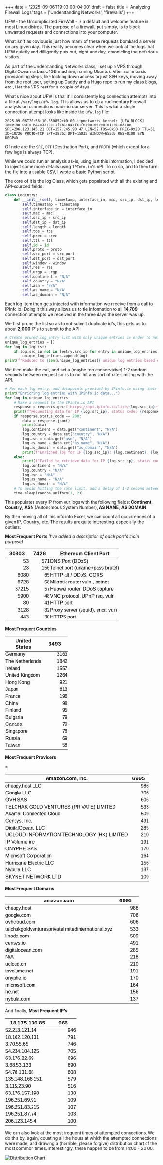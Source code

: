 +++
date = '2025-09-06T19:03:00-04:00'
draft = false
title = 'Analyzing Firewall Logs'
tags = ['Understanding Networks', 'firewalls']
+++

UFW - the Uncomplicated FireWall - is a default and welcome feature in most Linux distros. The purpose of a firewall, put simply, is to block unwanted requests and connections into your computer.

What isn't as obvious is just how many of these requests bombard a server on any given day. This reality becomes clear when we look at the logs that UFW quietly and dilligently puts out, night and day, chronicling the nefarious visitors.

As part of the Understanding Networks class, I set up a VPS through DigitalOcean (a basic 1GB machine, running Ubuntu). After some basic provisioning steps, like locking down access to just SSH keys, moving away from the root user, setting up Caddy and a Hugo repo to run my class blogs, etc., I let the VPS rest for a couple of days.

What's nice about UFW is that it'll consistently log connection attempts into a file at `/var/logs/ufw.log`. This allows us to do a rudimentary Firewall analysis on connections made to our server. This is what a single connection attempt looks like inside the `ufw.log` file:

```
2025-09-06T20:56:10.850852+00:00 itpnetworks kernel: [UFW BLOCK] IN=eth0 OUT= MAC=32:cc:1f:83:84:fc:fe:00:00:00:01:01:08:00 SRC=206.123.145.21 DST=157.245.90.47 LEN=52 TOS=0x08 PREC=0x20 TTL=51 ID=10726 PROTO=TCP SPT=38353 DPT=15035 WINDOW=65535 RES=0x00 SYN URGP=0
```

Of note are the `SRC`, `DPT` (Destination Port), and `PROTO` (which except for a few logs is always TCP).

While we could run an analysis as-is, using just this information, I decided to inject some more details using `IPInfo.io`'s API. To do so, and to then turn the file into a usable CSV, I wrote a basic Python script.

The core of it is the log Class, which gets populated with all the existing and API-sourced fields:

```python
class LogEntry:
    def __init__(self, timestamp, interface_in, mac, src_ip, dst_ip, length, tos, prec, ttl, id, proto, src_port, dst_port, window, res, urgp):
        self.timestamp = timestamp
        self.interface_in = interface_in
        self.mac = mac
        self.src_ip = src_ip
        self.dst_ip = dst_ip
        self.length = length
        self.tos = tos
        self.prec = prec
        self.ttl = ttl
        self.id = id
        self.proto = proto
        self.src_port = src_port
        self.dst_port = dst_port
        self.window = window
        self.res = res
        self.urgp = urgp
        self.continent = "N/A"
        self.country = "N/A"
        self.asn = "N/A"
        self.as_name = "N/A"
        self.as_domain = "N/A"
```

Each log item then gets injected with information we receive from a call to IPInfo.io. Doing it this way allows us to tie information to all **14,709** connection attempts we received in the three days the server was up.

We first prune the list so as to not submit duplicate id's, this gets us to about **2,000** IP's to submit to the API:
```python
# Create pruned log_entry list with only unique entries in order to not overload IPinfo.io API.
unique_log_entries = []
for log in logList:
    if log.src_ip not in [entry.src_ip for entry in unique_log_entries]:
        unique_log_entries.append(log)
print(f"Reduced to {len(unique_log_entries)} unique log entries based on source IP.")
```

We then make the call, and set a (maybe too conservative) 1-2 random seconds between request so as to not hit any sort of rate-limiting with the API.

```python
# For each log entry, add datapoints provided by IPinfo.io using their API, and my Token f16eb2292770cb
print("Enriching log entries with IPinfo.io data...")
for log in unique_log_entries:
    # Make a request to the IPinfo.io API
    response = requests.get(f"https://api.ipinfo.io/lite/{log.src_ip}?token=f16eb2292770cb")
    print(f"Requesting data for IP {log.src_ip}, status code: {response.status_code}")
    if response.status_code == 200:
        data = response.json()
        print(data)
        log.continent = data.get("continent", "N/A")
        log.country = data.get("country", "N/A")
        log.asn = data.get("asn", "N/A")
        log.as_name = data.get("as_name", "N/A")
        log.as_domain = data.get("as_domain", "N/A")
        print(f"Enriched log for IP {log.src_ip}: {log.continent}, {log.country}, {log.asn}, {log.as_name}, {log.as_domain}")
    else:
        print(f"Failed to retrieve data for IP {log.src_ip}, status code: {response.status_code}")
        log.continent = "N/A"
        log.country = "N/A"
        log.asn = "N/A"
        log.as_name = "N/A"
        log.as_domain = "N/A"
    # To avoid hitting the rate limit, add a delay of 1-2 second between requests
    time.sleep(random.uniform(1, 2))
```

This populates every IP from our logs with the following fields: **Continent**, **Country**, **ASN** (Autonomous System Number), **AS NAME**, **AS DOMAIN**.

By then moving all of this info into Excel, we can count all occurrences of a given IP, Country, etc. The results are quite interesting, especially the outliers.

**Most Frequent Ports** *(I've added a description of each port's main purpose)*

<table border="0" cellpadding="0" cellspacing="0" width="365" style="">
  <thead>
    <tr height="21" style="height: 16pt;">
      <th>30303</th>
      <th>7426</th>
      <th>Ethereum Client Port</th>
    </tr>
  </thead><colgroup><col width="79" style="width: 59pt;"><col width="69" style="width: 52pt;"><col width="217" style="width: 163pt;"></colgroup>
  <tbody>
    <tr height="21" style="height: 16pt;">
      <td height="21" align="right" style="padding-top: 1px; padding-right: 1px; padding-left: 1px; color: black; font-size: 12pt; font-family: Calibri, sans-serif; vertical-align: bottom; border: none; text-wrap-mode: nowrap; height: 16pt;">53</td>
      <td align="right" style="padding-top: 1px; padding-right: 1px; padding-left: 1px; color: black; font-size: 12pt; font-family: Calibri, sans-serif; vertical-align: bottom; border: none; text-wrap-mode: nowrap;">571</td>
      <td style="padding-top: 1px; padding-right: 1px; padding-left: 1px; color: black; font-size: 12pt; font-family: Calibri, sans-serif; vertical-align: bottom; border: none; text-wrap-mode: nowrap;">DNS Port (DDoS)</td>
    </tr>
    <tr height="21" style="height: 16pt;">
      <td height="21" align="right" style="padding-top: 1px; padding-right: 1px; padding-left: 1px; color: black; font-size: 12pt; font-family: Calibri, sans-serif; vertical-align: bottom; border: none; text-wrap-mode: nowrap; height: 16pt;">23</td>
      <td align="right" style="padding-top: 1px; padding-right: 1px; padding-left: 1px; color: black; font-size: 12pt; font-family: Calibri, sans-serif; vertical-align: bottom; border: none; text-wrap-mode: nowrap;">156</td>
      <td style="padding-top: 1px; padding-right: 1px; padding-left: 1px; color: black; font-size: 12pt; font-family: Calibri, sans-serif; vertical-align: bottom; border: none; text-wrap-mode: nowrap;">Telnet port (uname+pass brutef)</td>
    </tr>
    <tr height="21" style="height: 16pt;">
      <td height="21" align="right" style="padding-top: 1px; padding-right: 1px; padding-left: 1px; color: black; font-size: 12pt; font-family: Calibri, sans-serif; vertical-align: bottom; border: none; text-wrap-mode: nowrap; height: 16pt;">8080</td>
      <td align="right" style="padding-top: 1px; padding-right: 1px; padding-left: 1px; color: black; font-size: 12pt; font-family: Calibri, sans-serif; vertical-align: bottom; border: none; text-wrap-mode: nowrap;">65</td>
      <td style="padding-top: 1px; padding-right: 1px; padding-left: 1px; color: black; font-size: 12pt; font-family: Calibri, sans-serif; vertical-align: bottom; border: none; text-wrap-mode: nowrap;">HTTP alt / DDoS, CORS</td>
    </tr>
    <tr height="21" style="height: 16pt;">
      <td height="21" align="right" style="padding-top: 1px; padding-right: 1px; padding-left: 1px; color: black; font-size: 12pt; font-family: Calibri, sans-serif; vertical-align: bottom; border: none; text-wrap-mode: nowrap; height: 16pt;">8728</td>
      <td align="right" style="padding-top: 1px; padding-right: 1px; padding-left: 1px; color: black; font-size: 12pt; font-family: Calibri, sans-serif; vertical-align: bottom; border: none; text-wrap-mode: nowrap;">58</td>
      <td style="padding-top: 1px; padding-right: 1px; padding-left: 1px; color: black; font-size: 12pt; font-family: Calibri, sans-serif; vertical-align: bottom; border: none; text-wrap-mode: nowrap;">Mikrotik router vuln., botnet&nbsp;</td>
    </tr>
    <tr height="21" style="height: 16pt;">
      <td height="21" align="right" style="padding-top: 1px; padding-right: 1px; padding-left: 1px; color: black; font-size: 12pt; font-family: Calibri, sans-serif; vertical-align: bottom; border: none; text-wrap-mode: nowrap; height: 16pt;">37215</td>
      <td align="right" style="padding-top: 1px; padding-right: 1px; padding-left: 1px; color: black; font-size: 12pt; font-family: Calibri, sans-serif; vertical-align: bottom; border: none; text-wrap-mode: nowrap;">57</td>
      <td style="padding-top: 1px; padding-right: 1px; padding-left: 1px; color: black; font-size: 12pt; font-family: Calibri, sans-serif; vertical-align: bottom; border: none; text-wrap-mode: nowrap;">Huawei router, DDoS capture</td>
    </tr>
    <tr height="21" style="height: 16pt;">
      <td height="21" align="right" style="padding-top: 1px; padding-right: 1px; padding-left: 1px; color: black; font-size: 12pt; font-family: Calibri, sans-serif; vertical-align: bottom; border: none; text-wrap-mode: nowrap; height: 16pt;">5900</td>
      <td align="right" style="padding-top: 1px; padding-right: 1px; padding-left: 1px; color: black; font-size: 12pt; font-family: Calibri, sans-serif; vertical-align: bottom; border: none; text-wrap-mode: nowrap;">48</td>
      <td style="padding-top: 1px; padding-right: 1px; padding-left: 1px; color: black; font-size: 12pt; font-family: Calibri, sans-serif; vertical-align: bottom; border: none; text-wrap-mode: nowrap;">VNC protocol, UPnP req. vuln</td>
    </tr>
    <tr height="21" style="height: 16pt;">
      <td height="21" align="right" style="padding-top: 1px; padding-right: 1px; padding-left: 1px; color: black; font-size: 12pt; font-family: Calibri, sans-serif; vertical-align: bottom; border: none; text-wrap-mode: nowrap; height: 16pt;">80</td>
      <td align="right" style="padding-top: 1px; padding-right: 1px; padding-left: 1px; color: black; font-size: 12pt; font-family: Calibri, sans-serif; vertical-align: bottom; border: none; text-wrap-mode: nowrap;">41</td>
      <td style="padding-top: 1px; padding-right: 1px; padding-left: 1px; color: black; font-size: 12pt; font-family: Calibri, sans-serif; vertical-align: bottom; border: none; text-wrap-mode: nowrap;">HTTP port</td>
    </tr>
    <tr height="21" style="height: 16pt;">
      <td height="21" align="right" style="padding-top: 1px; padding-right: 1px; padding-left: 1px; color: black; font-size: 12pt; font-family: Calibri, sans-serif; vertical-align: bottom; border: none; text-wrap-mode: nowrap; height: 16pt;">3128</td>
      <td align="right" style="padding-top: 1px; padding-right: 1px; padding-left: 1px; color: black; font-size: 12pt; font-family: Calibri, sans-serif; vertical-align: bottom; border: none; text-wrap-mode: nowrap;">32</td>
      <td style="padding-top: 1px; padding-right: 1px; padding-left: 1px; color: black; font-size: 12pt; font-family: Calibri, sans-serif; vertical-align: bottom; border: none; text-wrap-mode: nowrap;">Proxy server (squid), encr. vuln</td>
    </tr>
    <tr height="21" style="height: 16pt;">
      <td height="21" align="right" style="padding-top: 1px; padding-right: 1px; padding-left: 1px; color: black; font-size: 12pt; font-family: Calibri, sans-serif; vertical-align: bottom; border: none; text-wrap-mode: nowrap; height: 16pt;">443</td>
      <td align="right" style="padding-top: 1px; padding-right: 1px; padding-left: 1px; color: black; font-size: 12pt; font-family: Calibri, sans-serif; vertical-align: bottom; border: none; text-wrap-mode: nowrap;">30</td>
      <td style="padding-top: 1px; padding-right: 1px; padding-left: 1px; color: black; font-size: 12pt; font-family: Calibri, sans-serif; vertical-align: bottom; border: none; text-wrap-mode: nowrap;">HTTPS port</td>
    </tr>
  </tbody>
</table>

**Most Frequent Countries**

<table border="0" cellpadding="0" cellspacing="0" width="207" style="">
  <thead>
    <tr height="21" style="height: 16pt;">
      <th>United States</th>
      <th>3493</th>
    </tr>
  </thead><colgroup><col width="120" style="width: 90pt;"><col width="87" style="width: 65pt;"></colgroup>
  <tbody>
    <tr height="21" style="height: 16pt;">
      <td height="21" style="padding-top: 1px; padding-right: 1px; padding-left: 1px; color: black; font-size: 12pt; font-family: Calibri, sans-serif; vertical-align: bottom; border: none; text-wrap-mode: nowrap; height: 16pt;">Germany</td>
      <td align="right" style="padding-top: 1px; padding-right: 1px; padding-left: 1px; color: black; font-size: 12pt; font-family: Calibri, sans-serif; vertical-align: bottom; border: none; text-wrap-mode: nowrap;">3163</td>
    </tr>
    <tr height="21" style="height: 16pt;">
      <td height="21" style="padding-top: 1px; padding-right: 1px; padding-left: 1px; color: black; font-size: 12pt; font-family: Calibri, sans-serif; vertical-align: bottom; border: none; text-wrap-mode: nowrap; height: 16pt;">The Netherlands</td>
      <td align="right" style="padding-top: 1px; padding-right: 1px; padding-left: 1px; color: black; font-size: 12pt; font-family: Calibri, sans-serif; vertical-align: bottom; border: none; text-wrap-mode: nowrap;">1842</td>
    </tr>
    <tr height="21" style="height: 16pt;">
      <td height="21" style="padding-top: 1px; padding-right: 1px; padding-left: 1px; color: black; font-size: 12pt; font-family: Calibri, sans-serif; vertical-align: bottom; border: none; text-wrap-mode: nowrap; height: 16pt;">Ireland</td>
      <td align="right" style="padding-top: 1px; padding-right: 1px; padding-left: 1px; color: black; font-size: 12pt; font-family: Calibri, sans-serif; vertical-align: bottom; border: none; text-wrap-mode: nowrap;">1557</td>
    </tr>
    <tr height="21" style="height: 16pt;">
      <td height="21" style="padding-top: 1px; padding-right: 1px; padding-left: 1px; color: black; font-size: 12pt; font-family: Calibri, sans-serif; vertical-align: bottom; border: none; text-wrap-mode: nowrap; height: 16pt;">United Kingdom</td>
      <td align="right" style="padding-top: 1px; padding-right: 1px; padding-left: 1px; color: black; font-size: 12pt; font-family: Calibri, sans-serif; vertical-align: bottom; border: none; text-wrap-mode: nowrap;">1264</td>
    </tr>
    <tr height="21" style="height: 16pt;">
      <td height="21" style="padding-top: 1px; padding-right: 1px; padding-left: 1px; color: black; font-size: 12pt; font-family: Calibri, sans-serif; vertical-align: bottom; border: none; text-wrap-mode: nowrap; height: 16pt;">Hong Kong</td>
      <td align="right" style="padding-top: 1px; padding-right: 1px; padding-left: 1px; color: black; font-size: 12pt; font-family: Calibri, sans-serif; vertical-align: bottom; border: none; text-wrap-mode: nowrap;">921</td>
    </tr>
    <tr height="21" style="height: 16pt;">
      <td height="21" style="padding-top: 1px; padding-right: 1px; padding-left: 1px; color: black; font-size: 12pt; font-family: Calibri, sans-serif; vertical-align: bottom; border: none; text-wrap-mode: nowrap; height: 16pt;">Japan</td>
      <td align="right" style="padding-top: 1px; padding-right: 1px; padding-left: 1px; color: black; font-size: 12pt; font-family: Calibri, sans-serif; vertical-align: bottom; border: none; text-wrap-mode: nowrap;">613</td>
    </tr>
    <tr height="21" style="height: 16pt;">
      <td height="21" style="padding-top: 1px; padding-right: 1px; padding-left: 1px; color: black; font-size: 12pt; font-family: Calibri, sans-serif; vertical-align: bottom; border: none; text-wrap-mode: nowrap; height: 16pt;">France</td>
      <td align="right" style="padding-top: 1px; padding-right: 1px; padding-left: 1px; color: black; font-size: 12pt; font-family: Calibri, sans-serif; vertical-align: bottom; border: none; text-wrap-mode: nowrap;">196</td>
    </tr>
    <tr height="21" style="height: 16pt;">
      <td height="21" style="padding-top: 1px; padding-right: 1px; padding-left: 1px; color: black; font-size: 12pt; font-family: Calibri, sans-serif; vertical-align: bottom; border: none; text-wrap-mode: nowrap; height: 16pt;">China</td>
      <td align="right" style="padding-top: 1px; padding-right: 1px; padding-left: 1px; color: black; font-size: 12pt; font-family: Calibri, sans-serif; vertical-align: bottom; border: none; text-wrap-mode: nowrap;">98</td>
    </tr>
    <tr height="21" style="height: 16pt;">
      <td height="21" style="padding-top: 1px; padding-right: 1px; padding-left: 1px; color: black; font-size: 12pt; font-family: Calibri, sans-serif; vertical-align: bottom; border: none; text-wrap-mode: nowrap; height: 16pt;">Finland</td>
      <td align="right" style="padding-top: 1px; padding-right: 1px; padding-left: 1px; color: black; font-size: 12pt; font-family: Calibri, sans-serif; vertical-align: bottom; border: none; text-wrap-mode: nowrap;">95</td>
    </tr>
    <tr height="21" style="height: 16pt;">
      <td height="21" style="padding-top: 1px; padding-right: 1px; padding-left: 1px; color: black; font-size: 12pt; font-family: Calibri, sans-serif; vertical-align: bottom; border: none; text-wrap-mode: nowrap; height: 16pt;">Bulgaria</td>
      <td align="right" style="padding-top: 1px; padding-right: 1px; padding-left: 1px; color: black; font-size: 12pt; font-family: Calibri, sans-serif; vertical-align: bottom; border: none; text-wrap-mode: nowrap;">79</td>
    </tr>
    <tr height="21" style="height: 16pt;">
      <td height="21" style="padding-top: 1px; padding-right: 1px; padding-left: 1px; color: black; font-size: 12pt; font-family: Calibri, sans-serif; vertical-align: bottom; border: none; text-wrap-mode: nowrap; height: 16pt;">Canada</td>
      <td align="right" style="padding-top: 1px; padding-right: 1px; padding-left: 1px; color: black; font-size: 12pt; font-family: Calibri, sans-serif; vertical-align: bottom; border: none; text-wrap-mode: nowrap;">79</td>
    </tr>
    <tr height="21" style="height: 16pt;">
      <td height="21" style="padding-top: 1px; padding-right: 1px; padding-left: 1px; color: black; font-size: 12pt; font-family: Calibri, sans-serif; vertical-align: bottom; border: none; text-wrap-mode: nowrap; height: 16pt;">Singapore</td>
      <td align="right" style="padding-top: 1px; padding-right: 1px; padding-left: 1px; color: black; font-size: 12pt; font-family: Calibri, sans-serif; vertical-align: bottom; border: none; text-wrap-mode: nowrap;">78</td>
    </tr>
    <tr height="21" style="height: 16pt;">
      <td height="21" style="padding-top: 1px; padding-right: 1px; padding-left: 1px; color: black; font-size: 12pt; font-family: Calibri, sans-serif; vertical-align: bottom; border: none; text-wrap-mode: nowrap; height: 16pt;">Russia</td>
      <td align="right" style="padding-top: 1px; padding-right: 1px; padding-left: 1px; color: black; font-size: 12pt; font-family: Calibri, sans-serif; vertical-align: bottom; border: none; text-wrap-mode: nowrap;">69</td>
    </tr>
    <tr height="21" style="height: 16pt;">
      <td height="21" style="padding-top: 1px; padding-right: 1px; padding-left: 1px; color: black; font-size: 12pt; font-family: Calibri, sans-serif; vertical-align: bottom; border: none; text-wrap-mode: nowrap; height: 16pt;">Taiwan</td>
      <td align="right" style="padding-top: 1px; padding-right: 1px; padding-left: 1px; color: black; font-size: 12pt; font-family: Calibri, sans-serif; vertical-align: bottom; border: none; text-wrap-mode: nowrap;">58</td>
    </tr>
  </tbody>
</table>

**Most Frequent Providers**

<table border="0" cellpadding="0" cellspacing="0" width="440" style="">=
  <thead>
    <tr height="21" style="height: 16pt;">
      <th>Amazon.com, Inc.</th>
      <th>6995</th>
    </tr>
  </thead><colgroup><col width="371" style="width: 278pt;"><col width="69" style="width: 52pt;"></colgroup>
  <tbody>
    <tr height="21" style="height: 16pt;">
      <td height="21" style="padding-top: 1px; padding-right: 1px; padding-left: 1px; color: black; font-size: 12pt; font-family: Calibri, sans-serif; vertical-align: bottom; border: none; text-wrap-mode: nowrap; height: 16pt;">cheapy.host LLC</td>
      <td align="right" style="padding-top: 1px; padding-right: 1px; padding-left: 1px; color: black; font-size: 12pt; font-family: Calibri, sans-serif; vertical-align: bottom; border: none; text-wrap-mode: nowrap;">986</td>
    </tr>
    <tr height="21" style="height: 16pt;">
      <td height="21" style="padding-top: 1px; padding-right: 1px; padding-left: 1px; color: black; font-size: 12pt; font-family: Calibri, sans-serif; vertical-align: bottom; border: none; text-wrap-mode: nowrap; height: 16pt;">Google LLC</td>
      <td align="right" style="padding-top: 1px; padding-right: 1px; padding-left: 1px; color: black; font-size: 12pt; font-family: Calibri, sans-serif; vertical-align: bottom; border: none; text-wrap-mode: nowrap;">706</td>
    </tr>
    <tr height="21" style="height: 16pt;">
      <td height="21" style="padding-top: 1px; padding-right: 1px; padding-left: 1px; color: black; font-size: 12pt; font-family: Calibri, sans-serif; vertical-align: bottom; border: none; text-wrap-mode: nowrap; height: 16pt;">OVH SAS</td>
      <td align="right" style="padding-top: 1px; padding-right: 1px; padding-left: 1px; color: black; font-size: 12pt; font-family: Calibri, sans-serif; vertical-align: bottom; border: none; text-wrap-mode: nowrap;">606</td>
    </tr>
    <tr height="21" style="height: 16pt;">
      <td height="21" style="padding-top: 1px; padding-right: 1px; padding-left: 1px; color: black; font-size: 12pt; font-family: Calibri, sans-serif; vertical-align: bottom; border: none; text-wrap-mode: nowrap; height: 16pt;">TELCHAK GOLD VENTURES (PRIVATE) LIMITED</td>
      <td align="right" style="padding-top: 1px; padding-right: 1px; padding-left: 1px; color: black; font-size: 12pt; font-family: Calibri, sans-serif; vertical-align: bottom; border: none; text-wrap-mode: nowrap;">533</td>
    </tr>
    <tr height="21" style="height: 16pt;">
      <td height="21" style="padding-top: 1px; padding-right: 1px; padding-left: 1px; color: black; font-size: 12pt; font-family: Calibri, sans-serif; vertical-align: bottom; border: none; text-wrap-mode: nowrap; height: 16pt;">Akamai Connected Cloud</td>
      <td align="right" style="padding-top: 1px; padding-right: 1px; padding-left: 1px; color: black; font-size: 12pt; font-family: Calibri, sans-serif; vertical-align: bottom; border: none; text-wrap-mode: nowrap;">509</td>
    </tr>
    <tr height="21" style="height: 16pt;">
      <td height="21" style="padding-top: 1px; padding-right: 1px; padding-left: 1px; color: black; font-size: 12pt; font-family: Calibri, sans-serif; vertical-align: bottom; border: none; text-wrap-mode: nowrap; height: 16pt;">Censys, Inc.</td>
      <td align="right" style="padding-top: 1px; padding-right: 1px; padding-left: 1px; color: black; font-size: 12pt; font-family: Calibri, sans-serif; vertical-align: bottom; border: none; text-wrap-mode: nowrap;">491</td>
    </tr>
    <tr height="21" style="height: 16pt;">
      <td height="21" style="padding-top: 1px; padding-right: 1px; padding-left: 1px; color: black; font-size: 12pt; font-family: Calibri, sans-serif; vertical-align: bottom; border: none; text-wrap-mode: nowrap; height: 16pt;">DigitalOcean, LLC</td>
      <td align="right" style="padding-top: 1px; padding-right: 1px; padding-left: 1px; color: black; font-size: 12pt; font-family: Calibri, sans-serif; vertical-align: bottom; border: none; text-wrap-mode: nowrap;">285</td>
    </tr>
    <tr height="21" style="height: 16pt;">
      <td height="21" style="padding-top: 1px; padding-right: 1px; padding-left: 1px; color: black; font-size: 12pt; font-family: Calibri, sans-serif; vertical-align: bottom; border: none; text-wrap-mode: nowrap; height: 16pt;">UCLOUD INFORMATION TECHNOLOGY (HK) LIMITED</td>
      <td align="right" style="padding-top: 1px; padding-right: 1px; padding-left: 1px; color: black; font-size: 12pt; font-family: Calibri, sans-serif; vertical-align: bottom; border: none; text-wrap-mode: nowrap;">210</td>
    </tr>
    <tr height="21" style="height: 16pt;">
      <td height="21" style="padding-top: 1px; padding-right: 1px; padding-left: 1px; color: black; font-size: 12pt; font-family: Calibri, sans-serif; vertical-align: bottom; border: none; text-wrap-mode: nowrap; height: 16pt;">IP Volume inc</td>
      <td align="right" style="padding-top: 1px; padding-right: 1px; padding-left: 1px; color: black; font-size: 12pt; font-family: Calibri, sans-serif; vertical-align: bottom; border: none; text-wrap-mode: nowrap;">191</td>
    </tr>
    <tr height="21" style="height: 16pt;">
      <td height="21" style="padding-top: 1px; padding-right: 1px; padding-left: 1px; color: black; font-size: 12pt; font-family: Calibri, sans-serif; vertical-align: bottom; border: none; text-wrap-mode: nowrap; height: 16pt;">ONYPHE SAS</td>
      <td align="right" style="padding-top: 1px; padding-right: 1px; padding-left: 1px; color: black; font-size: 12pt; font-family: Calibri, sans-serif; vertical-align: bottom; border: none; text-wrap-mode: nowrap;">170</td>
    </tr>
    <tr height="21" style="height: 16pt;">
      <td height="21" style="padding-top: 1px; padding-right: 1px; padding-left: 1px; color: black; font-size: 12pt; font-family: Calibri, sans-serif; vertical-align: bottom; border: none; text-wrap-mode: nowrap; height: 16pt;">Microsoft Corporation</td>
      <td align="right" style="padding-top: 1px; padding-right: 1px; padding-left: 1px; color: black; font-size: 12pt; font-family: Calibri, sans-serif; vertical-align: bottom; border: none; text-wrap-mode: nowrap;">164</td>
    </tr>
    <tr height="21" style="height: 16pt;">
      <td height="21" style="padding-top: 1px; padding-right: 1px; padding-left: 1px; color: black; font-size: 12pt; font-family: Calibri, sans-serif; vertical-align: bottom; border: none; text-wrap-mode: nowrap; height: 16pt;">Hurricane Electric LLC</td>
      <td align="right" style="padding-top: 1px; padding-right: 1px; padding-left: 1px; color: black; font-size: 12pt; font-family: Calibri, sans-serif; vertical-align: bottom; border: none; text-wrap-mode: nowrap;">156</td>
    </tr>
    <tr height="21" style="height: 16pt;">
      <td height="21" style="padding-top: 1px; padding-right: 1px; padding-left: 1px; color: black; font-size: 12pt; font-family: Calibri, sans-serif; vertical-align: bottom; border: none; text-wrap-mode: nowrap; height: 16pt;">Nybula LLC</td>
      <td align="right" style="padding-top: 1px; padding-right: 1px; padding-left: 1px; color: black; font-size: 12pt; font-family: Calibri, sans-serif; vertical-align: bottom; border: none; text-wrap-mode: nowrap;">137</td>
    </tr>
    <tr height="21" style="height: 16pt;">
      <td height="21" style="padding-top: 1px; padding-right: 1px; padding-left: 1px; color: black; font-size: 12pt; font-family: Calibri, sans-serif; vertical-align: bottom; border: none; text-wrap-mode: nowrap; height: 16pt;">SKYNET NETWORK LTD</td>
      <td align="right" style="padding-top: 1px; padding-right: 1px; padding-left: 1px; color: black; font-size: 12pt; font-family: Calibri, sans-serif; vertical-align: bottom; border: none; text-wrap-mode: nowrap;">109</td>
    </tr>
  </tbody>
</table>

**Most Frequent Domains**

<table border="0" cellpadding="0" cellspacing="0" width="440" style="">
  <thead>
    <tr height="21" style="height: 16pt;">
      <th>amazon.com</th>
      <th>6995</th>
    </tr>
  </thead><colgroup><col width="353" style="width: 265pt;"><col width="87" style="width: 65pt;"></colgroup>
  <tbody>
    <tr height="21" style="height: 16pt;">
      <td height="21" style="padding-top: 1px; padding-right: 1px; padding-left: 1px; color: black; font-size: 12pt; font-family: Calibri, sans-serif; vertical-align: bottom; border: none; text-wrap-mode: nowrap; height: 16pt;">cheapy.host</td>
      <td align="right" style="padding-top: 1px; padding-right: 1px; padding-left: 1px; color: black; font-size: 12pt; font-family: Calibri, sans-serif; vertical-align: bottom; border: none; text-wrap-mode: nowrap;">986</td>
    </tr>
    <tr height="21" style="height: 16pt;">
      <td height="21" style="padding-top: 1px; padding-right: 1px; padding-left: 1px; color: black; font-size: 12pt; font-family: Calibri, sans-serif; vertical-align: bottom; border: none; text-wrap-mode: nowrap; height: 16pt;">google.com</td>
      <td align="right" style="padding-top: 1px; padding-right: 1px; padding-left: 1px; color: black; font-size: 12pt; font-family: Calibri, sans-serif; vertical-align: bottom; border: none; text-wrap-mode: nowrap;">706</td>
    </tr>
    <tr height="21" style="height: 16pt;">
      <td height="21" style="padding-top: 1px; padding-right: 1px; padding-left: 1px; color: black; font-size: 12pt; font-family: Calibri, sans-serif; vertical-align: bottom; border: none; text-wrap-mode: nowrap; height: 16pt;">ovhcloud.com</td>
      <td align="right" style="padding-top: 1px; padding-right: 1px; padding-left: 1px; color: black; font-size: 12pt; font-family: Calibri, sans-serif; vertical-align: bottom; border: none; text-wrap-mode: nowrap;">606</td>
    </tr>
    <tr height="21" style="height: 16pt;">
      <td height="21" style="padding-top: 1px; padding-right: 1px; padding-left: 1px; color: black; font-size: 12pt; font-family: Calibri, sans-serif; vertical-align: bottom; border: none; text-wrap-mode: nowrap; height: 16pt;">telchakgoldventuresprivatelimitedinternational.xyz</td>
      <td align="right" style="padding-top: 1px; padding-right: 1px; padding-left: 1px; color: black; font-size: 12pt; font-family: Calibri, sans-serif; vertical-align: bottom; border: none; text-wrap-mode: nowrap;">533</td>
    </tr>
    <tr height="21" style="height: 16pt;">
      <td height="21" style="padding-top: 1px; padding-right: 1px; padding-left: 1px; color: black; font-size: 12pt; font-family: Calibri, sans-serif; vertical-align: bottom; border: none; text-wrap-mode: nowrap; height: 16pt;">linode.com</td>
      <td align="right" style="padding-top: 1px; padding-right: 1px; padding-left: 1px; color: black; font-size: 12pt; font-family: Calibri, sans-serif; vertical-align: bottom; border: none; text-wrap-mode: nowrap;">509</td>
    </tr>
    <tr height="21" style="height: 16pt;">
      <td height="21" style="padding-top: 1px; padding-right: 1px; padding-left: 1px; color: black; font-size: 12pt; font-family: Calibri, sans-serif; vertical-align: bottom; border: none; text-wrap-mode: nowrap; height: 16pt;">censys.io</td>
      <td align="right" style="padding-top: 1px; padding-right: 1px; padding-left: 1px; color: black; font-size: 12pt; font-family: Calibri, sans-serif; vertical-align: bottom; border: none; text-wrap-mode: nowrap;">491</td>
    </tr>
    <tr height="21" style="height: 16pt;">
      <td height="21" style="padding-top: 1px; padding-right: 1px; padding-left: 1px; color: black; font-size: 12pt; font-family: Calibri, sans-serif; vertical-align: bottom; border: none; text-wrap-mode: nowrap; height: 16pt;">digitalocean.com</td>
      <td align="right" style="padding-top: 1px; padding-right: 1px; padding-left: 1px; color: black; font-size: 12pt; font-family: Calibri, sans-serif; vertical-align: bottom; border: none; text-wrap-mode: nowrap;">285</td>
    </tr>
    <tr height="21" style="height: 16pt;">
      <td height="21" style="padding-top: 1px; padding-right: 1px; padding-left: 1px; color: black; font-size: 12pt; font-family: Calibri, sans-serif; vertical-align: bottom; border: none; text-wrap-mode: nowrap; height: 16pt;">N/A</td>
      <td align="right" style="padding-top: 1px; padding-right: 1px; padding-left: 1px; color: black; font-size: 12pt; font-family: Calibri, sans-serif; vertical-align: bottom; border: none; text-wrap-mode: nowrap;">218</td>
    </tr>
    <tr height="21" style="height: 16pt;">
      <td height="21" style="padding-top: 1px; padding-right: 1px; padding-left: 1px; color: black; font-size: 12pt; font-family: Calibri, sans-serif; vertical-align: bottom; border: none; text-wrap-mode: nowrap; height: 16pt;">ucloud.cn</td>
      <td align="right" style="padding-top: 1px; padding-right: 1px; padding-left: 1px; color: black; font-size: 12pt; font-family: Calibri, sans-serif; vertical-align: bottom; border: none; text-wrap-mode: nowrap;">210</td>
    </tr>
    <tr height="21" style="height: 16pt;">
      <td height="21" style="padding-top: 1px; padding-right: 1px; padding-left: 1px; color: black; font-size: 12pt; font-family: Calibri, sans-serif; vertical-align: bottom; border: none; text-wrap-mode: nowrap; height: 16pt;">ipvolume.net</td>
      <td align="right" style="padding-top: 1px; padding-right: 1px; padding-left: 1px; color: black; font-size: 12pt; font-family: Calibri, sans-serif; vertical-align: bottom; border: none; text-wrap-mode: nowrap;">191</td>
    </tr>
    <tr height="21" style="height: 16pt;">
      <td height="21" style="padding-top: 1px; padding-right: 1px; padding-left: 1px; color: black; font-size: 12pt; font-family: Calibri, sans-serif; vertical-align: bottom; border: none; text-wrap-mode: nowrap; height: 16pt;">onyphe.io</td>
      <td align="right" style="padding-top: 1px; padding-right: 1px; padding-left: 1px; color: black; font-size: 12pt; font-family: Calibri, sans-serif; vertical-align: bottom; border: none; text-wrap-mode: nowrap;">170</td>
    </tr>
    <tr height="21" style="height: 16pt;">
      <td height="21" style="padding-top: 1px; padding-right: 1px; padding-left: 1px; color: black; font-size: 12pt; font-family: Calibri, sans-serif; vertical-align: bottom; border: none; text-wrap-mode: nowrap; height: 16pt;">microsoft.com</td>
      <td align="right" style="padding-top: 1px; padding-right: 1px; padding-left: 1px; color: black; font-size: 12pt; font-family: Calibri, sans-serif; vertical-align: bottom; border: none; text-wrap-mode: nowrap;">164</td>
    </tr>
    <tr height="21" style="height: 16pt;">
      <td height="21" style="padding-top: 1px; padding-right: 1px; padding-left: 1px; color: black; font-size: 12pt; font-family: Calibri, sans-serif; vertical-align: bottom; border: none; text-wrap-mode: nowrap; height: 16pt;">he.net</td>
      <td align="right" style="padding-top: 1px; padding-right: 1px; padding-left: 1px; color: black; font-size: 12pt; font-family: Calibri, sans-serif; vertical-align: bottom; border: none; text-wrap-mode: nowrap;">156</td>
    </tr>
    <tr height="21" style="height: 16pt;">
      <td height="21" style="padding-top: 1px; padding-right: 1px; padding-left: 1px; color: black; font-size: 12pt; font-family: Calibri, sans-serif; vertical-align: bottom; border: none; text-wrap-mode: nowrap; height: 16pt;">nybula.com</td>
      <td align="right" style="padding-top: 1px; padding-right: 1px; padding-left: 1px; color: black; font-size: 12pt; font-family: Calibri, sans-serif; vertical-align: bottom; border: none; text-wrap-mode: nowrap;">137</td>
    </tr>
  </tbody>
</table>

And finally, **Most Frequent IP's**

<table border="0" cellpadding="0" cellspacing="0" width="235" style="">
  <thead>
    <tr height="21" style="height: 16pt;">
      <th>18.175.136.85</th>
      <th>966</th>
    </tr>
  </thead><colgroup><col width="148" style="width: 111pt;"><col width="87" style="width: 65pt;"></colgroup>
  <tbody>
    <tr height="21" style="height: 16pt;">
      <td height="21" style="padding-top: 1px; padding-right: 1px; padding-left: 1px; color: black; font-size: 12pt; font-family: Calibri, sans-serif; vertical-align: bottom; border: none; text-wrap-mode: nowrap; height: 16pt;">52.213.121.14</td>
      <td align="right" style="padding-top: 1px; padding-right: 1px; padding-left: 1px; color: black; font-size: 12pt; font-family: Calibri, sans-serif; vertical-align: bottom; border: none; text-wrap-mode: nowrap;">946</td>
    </tr>
    <tr height="21" style="height: 16pt;">
      <td height="21" style="padding-top: 1px; padding-right: 1px; padding-left: 1px; color: black; font-size: 12pt; font-family: Calibri, sans-serif; vertical-align: bottom; border: none; text-wrap-mode: nowrap; height: 16pt;">18.162.120.131</td>
      <td align="right" style="padding-top: 1px; padding-right: 1px; padding-left: 1px; color: black; font-size: 12pt; font-family: Calibri, sans-serif; vertical-align: bottom; border: none; text-wrap-mode: nowrap;">791</td>
    </tr>
    <tr height="21" style="height: 16pt;">
      <td height="21" style="padding-top: 1px; padding-right: 1px; padding-left: 1px; color: black; font-size: 12pt; font-family: Calibri, sans-serif; vertical-align: bottom; border: none; text-wrap-mode: nowrap; height: 16pt;">3.70.55.65</td>
      <td align="right" style="padding-top: 1px; padding-right: 1px; padding-left: 1px; color: black; font-size: 12pt; font-family: Calibri, sans-serif; vertical-align: bottom; border: none; text-wrap-mode: nowrap;">746</td>
    </tr>
    <tr height="21" style="height: 16pt;">
      <td height="21" style="padding-top: 1px; padding-right: 1px; padding-left: 1px; color: black; font-size: 12pt; font-family: Calibri, sans-serif; vertical-align: bottom; border: none; text-wrap-mode: nowrap; height: 16pt;">54.234.104.125</td>
      <td align="right" style="padding-top: 1px; padding-right: 1px; padding-left: 1px; color: black; font-size: 12pt; font-family: Calibri, sans-serif; vertical-align: bottom; border: none; text-wrap-mode: nowrap;">705</td>
    </tr>
    <tr height="21" style="height: 16pt;">
      <td height="21" style="padding-top: 1px; padding-right: 1px; padding-left: 1px; color: black; font-size: 12pt; font-family: Calibri, sans-serif; vertical-align: bottom; border: none; text-wrap-mode: nowrap; height: 16pt;">63.176.22.69</td>
      <td align="right" style="padding-top: 1px; padding-right: 1px; padding-left: 1px; color: black; font-size: 12pt; font-family: Calibri, sans-serif; vertical-align: bottom; border: none; text-wrap-mode: nowrap;">696</td>
    </tr>
    <tr height="21" style="height: 16pt;">
      <td height="21" style="padding-top: 1px; padding-right: 1px; padding-left: 1px; color: black; font-size: 12pt; font-family: Calibri, sans-serif; vertical-align: bottom; border: none; text-wrap-mode: nowrap; height: 16pt;">3.68.53.133</td>
      <td align="right" style="padding-top: 1px; padding-right: 1px; padding-left: 1px; color: black; font-size: 12pt; font-family: Calibri, sans-serif; vertical-align: bottom; border: none; text-wrap-mode: nowrap;">690</td>
    </tr>
    <tr height="21" style="height: 16pt;">
      <td height="21" style="padding-top: 1px; padding-right: 1px; padding-left: 1px; color: black; font-size: 12pt; font-family: Calibri, sans-serif; vertical-align: bottom; border: none; text-wrap-mode: nowrap; height: 16pt;">54.78.131.68</td>
      <td align="right" style="padding-top: 1px; padding-right: 1px; padding-left: 1px; color: black; font-size: 12pt; font-family: Calibri, sans-serif; vertical-align: bottom; border: none; text-wrap-mode: nowrap;">608</td>
    </tr>
    <tr height="21" style="height: 16pt;">
      <td height="21" style="padding-top: 1px; padding-right: 1px; padding-left: 1px; color: black; font-size: 12pt; font-family: Calibri, sans-serif; vertical-align: bottom; border: none; text-wrap-mode: nowrap; height: 16pt;">135.148.168.151</td>
      <td align="right" style="padding-top: 1px; padding-right: 1px; padding-left: 1px; color: black; font-size: 12pt; font-family: Calibri, sans-serif; vertical-align: bottom; border: none; text-wrap-mode: nowrap;">579</td>
    </tr>
    <tr height="21" style="height: 16pt;">
      <td height="21" style="padding-top: 1px; padding-right: 1px; padding-left: 1px; color: black; font-size: 12pt; font-family: Calibri, sans-serif; vertical-align: bottom; border: none; text-wrap-mode: nowrap; height: 16pt;">3.115.23.90</td>
      <td align="right" style="padding-top: 1px; padding-right: 1px; padding-left: 1px; color: black; font-size: 12pt; font-family: Calibri, sans-serif; vertical-align: bottom; border: none; text-wrap-mode: nowrap;">516</td>
    </tr>
    <tr height="21" style="height: 16pt;">
      <td height="21" style="padding-top: 1px; padding-right: 1px; padding-left: 1px; color: black; font-size: 12pt; font-family: Calibri, sans-serif; vertical-align: bottom; border: none; text-wrap-mode: nowrap; height: 16pt;">63.176.157.198</td>
      <td align="right" style="padding-top: 1px; padding-right: 1px; padding-left: 1px; color: black; font-size: 12pt; font-family: Calibri, sans-serif; vertical-align: bottom; border: none; text-wrap-mode: nowrap;">138</td>
    </tr>
    <tr height="21" style="height: 16pt;">
      <td height="21" style="padding-top: 1px; padding-right: 1px; padding-left: 1px; color: black; font-size: 12pt; font-family: Calibri, sans-serif; vertical-align: bottom; border: none; text-wrap-mode: nowrap; height: 16pt;">196.251.69.91</td>
      <td align="right" style="padding-top: 1px; padding-right: 1px; padding-left: 1px; color: black; font-size: 12pt; font-family: Calibri, sans-serif; vertical-align: bottom; border: none; text-wrap-mode: nowrap;">109</td>
    </tr>
    <tr height="21" style="height: 16pt;">
      <td height="21" style="padding-top: 1px; padding-right: 1px; padding-left: 1px; color: black; font-size: 12pt; font-family: Calibri, sans-serif; vertical-align: bottom; border: none; text-wrap-mode: nowrap; height: 16pt;">196.251.83.215</td>
      <td align="right" style="padding-top: 1px; padding-right: 1px; padding-left: 1px; color: black; font-size: 12pt; font-family: Calibri, sans-serif; vertical-align: bottom; border: none; text-wrap-mode: nowrap;">107</td>
    </tr>
    <tr height="21" style="height: 16pt;">
      <td height="21" style="padding-top: 1px; padding-right: 1px; padding-left: 1px; color: black; font-size: 12pt; font-family: Calibri, sans-serif; vertical-align: bottom; border: none; text-wrap-mode: nowrap; height: 16pt;">196.251.87.74</td>
      <td align="right" style="padding-top: 1px; padding-right: 1px; padding-left: 1px; color: black; font-size: 12pt; font-family: Calibri, sans-serif; vertical-align: bottom; border: none; text-wrap-mode: nowrap;">103</td>
    </tr>
    <tr height="21" style="height: 16pt;">
      <td height="21" style="padding-top: 1px; padding-right: 1px; padding-left: 1px; color: black; font-size: 12pt; font-family: Calibri, sans-serif; vertical-align: bottom; border: none; text-wrap-mode: nowrap; height: 16pt;">206.123.145.4</td>
      <td align="right" style="padding-top: 1px; padding-right: 1px; padding-left: 1px; color: black; font-size: 12pt; font-family: Calibri, sans-serif; vertical-align: bottom; border: none; text-wrap-mode: nowrap;">100</td>
    </tr>
  </tbody>
</table>

We can also look at the most frequent times of attempted connections. We do this by, again, counting all the hours at which the attempted connections were made, and drawing a (horrible, please forgive) distribution chart of the most common times. Interestingly, these happen to be from 14:00 - 20:00.

![Distribution Chart](distro.png)
